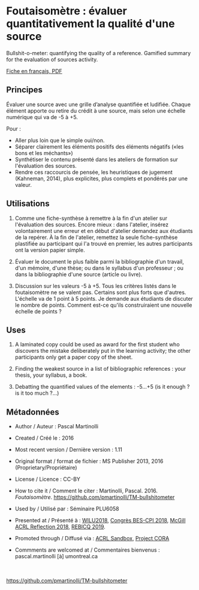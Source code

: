 # Foutaisomètre : évaluer quantitativement la qualité d'une source
Bullshit-o-meter: quantifying the quality of a reference. Gamified summary for the evaluation of sources activity. 

[Fiche en français, PDF](https://github.com/pmartinolli/TM-bullshitometer/blob/master/files/foutaisometre-v.1.11.fr.pdf)

## Principes

Évaluer une source avec une grille d’analyse quantifiée et ludifiée. Chaque élément apporte ou retire du crédit à une source, mais selon une échelle numérique qui va de -5 à +5.

Pour :

- Aller plus loin que le simple oui/non.
- Séparer clairement les éléments positifs des éléments négatifs («les bons et les méchants»)
- Synthétiser le contenu présenté dans les ateliers de formation sur l'évaluation des sources.
- Rendre ces raccourcis de pensée, les heuristiques de jugement (Kahneman, 2014), plus explicites, plus complets et pondérés par une valeur.

## Utilisations

1. Comme une fiche-synthèse à remettre à la fin d'un atelier sur l'évaluation des sources. Encore mieux : dans l'atelier, insérez volontairement une erreur et en début d'atelier demandez aux étudiants de la repérer. À la fin de l'atelier, remettez la seule fiche-synthèse plastifiée au participant qui l'a trouvé en premier, les autres participants ont la version papier simple.

2. Évaluer le document le plus faible parmi la bibliographie d'un travail, d'un mémoire, d'une thèse; ou dans le syllabus d'un professeur ; ou dans la bibliographie d'une source (article ou livre).

3. Discussion sur les valeurs -5  à +5. Tous les critères listés dans le foutaisomètre ne se valent pas. Certains sont plus forts que d'autres. L'échelle va de 1 point à 5 points. Je demande aux étudiants de discuter le nombre de points. Comment est-ce qu'ils construiraient une nouvelle échelle de points ?

## Uses 

1. A laminated copy could be used as award for the first student who discovers the mistake deliberately put in the learning activity; the other participants only get a paper copy of the sheet.

2. Finding the weakest source in a list of bibliographic references : your thesis, your syllabus, a book.

3. Debatting the quantified values of the elements : -5...+5 (is it enough ? is it too much ?...)




## Métadonnées

* Author / Auteur : Pascal Martinolli

* Created / Créé le : 2016

* Most recent version / Dernière version : 1.11

* Original format / format de fichier : MS Publisher 2013, 2016 (Proprietary/Propriétaire)

* License / Licence : CC-BY

* How to cite it / Comment le citer : Martinolli, Pascal. 2016. *Foutaisomètre*. https://github.com/pmartinolli/TM-bullshitometer

* Used by / Utilisé par  : Séminaire PLU6058

* Presented at / Présenté à : [WILU2018](http://hdl.handle.net/1866/20641), [Congrès BES-CPI 2018]( http://hdl.handle.net/1866/21087), [McGill ACRL Reflection 2018](https://zotrpg.blogspot.com/2018/11/trpg-elements-to-enhance-student.html), [REBICQ 2019](http://hdl.handle.net/1866/22188).

* Promoted through / Diffusé via : [ACRL Sandbox](http://sandbox.acrl.org/users/pascalou), [Project CORA](https://www.projectcora.org/users/pascalmartinolliumontrealca)

* Commments are welcomed at / Commentaires bienvenus : pascal.martinolli [à] umontreal.ca

\
\
https://github.com/pmartinolli/TM-bullshitometer
